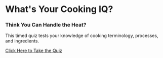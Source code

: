 <h1>What's Your Cooking IQ?</h1>
<h3>Think You Can Handle the Heat?</h3>

<p>This timed quiz tests your knowledge of cooking terminology, processes, and ingredients.</p>

<a href="https://reneewysocki.github.io/cooking-trivia-advanced/"> Click Here to Take the Quiz </a>
